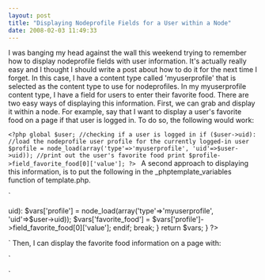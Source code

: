 ```yaml
---
layout: post
title: "Displaying Nodeprofile Fields for a User within a Node"
date: 2008-02-03 11:49:33
---
```


I was banging my head against the wall this weekend trying to remember how to display nodeprofile fields with user information. It's actually really easy and I thought I should write a post about how to do it for the next time I forget. In this case, I have a content type called 'myuserprofile' that is selected as the content type to use for nodeprofiles. In my myuserprofile content type, I have a field for users to enter their favorite food. There are two easy ways of displaying this information. First, we can grab and display it within a node. For example, say that I want to display a user's favorite food on a page if that user is logged in. To do so, the following would work: 

`<?php
global $user;
//checking if a user is logged in
if ($user->uid):
//load the nodeprofile user profile for the currently logged-in user
$profile = node_load(array('type'=>'myuserprofile', 'uid'=>$user->uid));
//print out the user's favorite food
print $profile->field_favorite_food[0]['value'];
?>
` A second approach to displaying this information, is to put the following in the \_phptemplate\_variables function of template.php. 

`
<?php 
function _phptemplate_variables($hook, $vars = array()) {
switch ($hook) {
    case 'node':
      //checking if a user is logged in
	if ($user->uid):
	
		$vars['profile'] = node_load(array('type'=>'myuserprofile', 'uid'=>$user->uid));
		$vars['favorite_food'] = $vars['profile']->field_favorite_food[0]['value'];
	endif;
	break;
    }
    return $vars;
}
?>
` Then, I can display the favorite food information on a page with: 

`
<?php 
global $user;
print $favorite_food;
?>

`